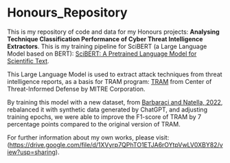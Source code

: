 # Honours_Repository
This is my repository of code and data for my Honours projects: **Analysing Technique Classification Performance of Cyber Threat Intelligence Extractors**. This is my training pipeline for SciBERT (a Large Language Model based on BERT): [SciBERT: A Pretrained Language Model for Scientific Text](https://arxiv.org/abs/1903.10676).

This Large Language Model is used to extract attack techniques from threat intelligence reports, as a basis for TRAM program: [TRAM](https://github.com/center-for-threat-informed-defense/tram) from Center of Threat-Informed Defense by MITRE Corporation. 

By training this model with a new dataset, from [Barbaraci and Natella, 2022](https://github.com/dessertlab/cti-to-mitre-with-nlp), rebalanced it with synthetic data generated by ChatGPT, and adjusting training epochs, we were able to improve the F1-score of TRAM by 7 percentage points compared to the original version of TRAM. 

For further information about my own works, please visit: (https://drive.google.com/file/d/1XVyrp7QPhTO1ETJA6rOYtpVwLV0XBY82/view?usp=sharing).

